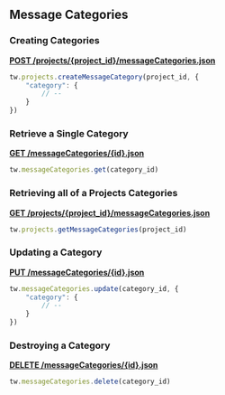 ## Message Categories

### Creating Categories

[**POST /projects/{project_id}/messageCategories.json**](https://developer.teamwork.com/messagecategories#creating_categori)

```js
tw.projects.createMessageCategory(project_id, {
	"category": {
		// --
	}
})
```

### Retrieve a Single Category

[**GET /messageCategories/{id}.json**](https://developer.teamwork.com/messagecategories#retrieve_a_single)

```js
tw.messageCategories.get(category_id)
```

### Retrieving all of a Projects Categories

[**GET /projects/{project_id}/messageCategories.json**](https://developer.teamwork.com/messagecategories#retrieving_all_of)

```js
tw.projects.getMessageCategories(project_id)
```

### Updating a Category

[**PUT /messageCategories/{id}.json**](https://developer.teamwork.com/messagecategories#updating_a_catego)

```js
tw.messageCategories.update(category_id, {
	"category": {
		// --
	}
})
```

### Destroying a Category

[**DELETE /messageCategories/{id}.json**](https://developer.teamwork.com/messagecategories#destroying_a_cate)

```js
tw.messageCategories.delete(category_id)
```
